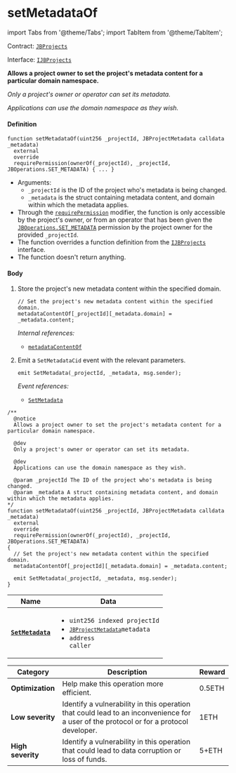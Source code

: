# setMetadataOf

import Tabs from '@theme/Tabs';
import TabItem from '@theme/TabItem';

Contract: [`JBProjects`](/protocol/api/contracts/jbprojects/README.md)

Interface: [`IJBProjects`](/protocol/api/interfaces/ijbprojects.md)

<Tabs>
<TabItem value="Step by step" label="Step by step">

**Allows a project owner to set the project's metadata content for a particular domain namespace.**

_Only a project's owner or operator can set its metadata._

_Applications can use the domain namespace as they wish._

#### Definition

```solidity
function setMetadataOf(uint256 _projectId, JBProjectMetadata calldata _metadata)
  external
  override
  requirePermission(ownerOf(_projectId), _projectId, JBOperations.SET_METADATA) { ... }
```

* Arguments:
  * `_projectId` is the ID of the project who's metadata is being changed.
  * `_metadata` is the struct containing metadata content, and domain within which the metadata applies.
* Through the [`requirePermission`](/protocol/api/contracts/or-abstract/jboperatable/modifiers/requirepermission.md) modifier, the function is only accessible by the project's owner, or from an operator that has been given the [`JBOperations.SET_METADATA`](/protocol/api/libraries/jboperations.md) permission by the project owner for the provided `_projectId`.
* The function overrides a function definition from the [`IJBProjects`](/protocol/api/interfaces/ijbprojects.md) interface.
* The function doesn't return anything.

#### Body

1.  Store the project's new metadata content within the specified domain.

    ```solidity
    // Set the project's new metadata content within the specified domain.
    metadataContentOf[_projectId][_metadata.domain] = _metadata.content;
    ```

    _Internal references:_

    * [`metadataContentOf`](/protocol/api/contracts/jbprojects/properties/metadatacontentof.md)
2.  Emit a `SetMetadataCid` event with the relevant parameters.

    ```solidity
    emit SetMetadata(_projectId, _metadata, msg.sender);
    ```

    _Event references:_

    * [`SetMetadata`](/protocol/api/contracts/jbprojects/events/setmetadata.md)

</TabItem>

<TabItem value="Code" label="Code">

```solidity
/**
  @notice 
  Allows a project owner to set the project's metadata content for a particular domain namespace. 

  @dev 
  Only a project's owner or operator can set its metadata.

  @dev 
  Applications can use the domain namespace as they wish.

  @param _projectId The ID of the project who's metadata is being changed.
  @param _metadata A struct containing metadata content, and domain within which the metadata applies. 
*/
function setMetadataOf(uint256 _projectId, JBProjectMetadata calldata _metadata)
  external
  override
  requirePermission(ownerOf(_projectId), _projectId, JBOperations.SET_METADATA)
{
  // Set the project's new metadata content within the specified domain.
  metadataContentOf[_projectId][_metadata.domain] = _metadata.content;

  emit SetMetadata(_projectId, _metadata, msg.sender);
}
```

</TabItem>

<TabItem value="Events" label="Events">

| Name                                             | Data                                                                                                                                        |
| ------------------------------------------------ | ------------------------------------------------------------------------------------------------------------------------------------------- |
| [**`SetMetadata`**](/protocol/api/contracts/jbprojects/events/setmetadata.md) | <ul><li><code>uint256 indexed projectId</code></li><li><code>[`JBProjectMetadata`](/protocol/api/data-structures/jbprojectmetadata.md)metadata</code></li><li><code>address caller</code></li></ul>                                                                                                         |

</TabItem>

<TabItem value="Bug bounty" label="Bug bounty">

| Category          | Description                                                                                                                            | Reward |
| ----------------- | -------------------------------------------------------------------------------------------------------------------------------------- | ------ |
| **Optimization**  | Help make this operation more efficient.                                                                                               | 0.5ETH |
| **Low severity**  | Identify a vulnerability in this operation that could lead to an inconvenience for a user of the protocol or for a protocol developer. | 1ETH   |
| **High severity** | Identify a vulnerability in this operation that could lead to data corruption or loss of funds.                                        | 5+ETH  |

</TabItem>
</Tabs>
